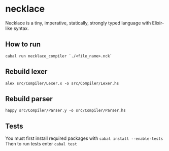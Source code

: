 # necklace
Necklace is a tiny, imperative, statically, strongly typed language with Elixir-like syntax.

## How to run
```
cabal run necklace_compiler `./<file_name>.nck`
```

## Rebuild lexer
```
alex src/Compiler/Lexer.x -o src/Compiler/Lexer.hs
```
## Rebuild parser
```
happy src/Compiler/Parser.y -o src/Compiler/Parser.hs
```
## Tests
You must first install required packages with ```cabal install --enable-tests```
Then to run tests enter ```cabal test```
